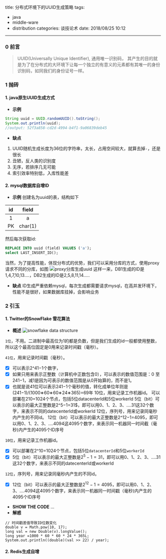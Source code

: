 title: 分布式环境下的UUID生成策略
tags:
  - java
  - middle-ware
  - distribution
categories: 谈技论术
date: 2018/08/25 10:12


---

### 0 **前言**
> UUID(Universally Unique Identifier), 通用唯一识别码， 其产生的目的就是为了在分布式的大环境下让每一个独立的有意义的元素都有其唯一的身份识别码，如同我们的身份证号一样。

### 1 **抛砖**
#### 1. java原生UUID生成方式
+ **示例**
```java
String uuid = UUID.randomUUID().toString();
System.out.println(uuid);
//output: 52f3a858-cd2d-4994-b4f1-9a06839deb45
```
+ **缺点**
1. UUID随机生成长度为36位的字符串，太长，占用空间较大，就算去掉``-``，还是很长
2. 丑陋，反人类的识别度
3. 无序，若排序几无可能
4. 索引效率特别低，入库性能差

#### 2. mysql数据库自增ID
+ **示例**
创建名为uuid的表，结构如下

|id|field|
|:-:|:-:|
|1|a|
|PK|char(1)|
然后每次获取id:
```sql
REPLACE INTO uuid (field) VALUES ('a');
select LAST_INSERT_ID();
```
当然，为了提高性能，体现分布式的优势，我们可以采用分库的方式，使用proxy请求不同的分库，如图
![proxy分库生成uuid](http://5b0988e595225.cdn.sohucs.com/images/20180518/2ac0cbcc884b487391f412a08020ab7d.png)
这样一来，DB1生成的ID是1,4,7,10,13....，DB2生成的ID是2,5,8,11,14.....

+ **缺点**
ID生成严重依赖mysql，每次生成都需要请求mysql，在高并发环境下，性能不是很好，如果数据库挂掉，会影响业务

### 2 **引玉**
#### 1. Twitter的SnowFlake 雪花算法
+ **概述**
![snowflake data structure](http://5b0988e595225.cdn.sohucs.com/images/20180518/1af4eb1ec81d4501a757cfdc9ada72d1.jpeg)

``1位``，不用。二进制中最高位为1的都是负数，但是我们生成的id一般都使用整数，所以这个最高位固定是0用来记录时间戳（毫秒）。

``41位``，用来记录时间戳（毫秒）。
- [x] 可以表示2^41−1个数字，
- [x] 如果只用来表示正整数（计算机中正数包含0），可以表示的数值范围是：0 至 241−1，减1是因为可表示的数值范围是从0开始算的，而不是1。
- [x] 也就是说41位可以表示241−1个毫秒的值，转化成单位年则是(241−1)/(1000∗60∗60∗24∗365)=69年
10位，用来记录工作机器id。
可以部署在210=1024个节点，包括5位datacenterId和5位workerId
5位（bit）可以表示的最大正整数是2^5−1=31$，即可以用0、1、2、3、....31这32个数字，来表示不同的datecenterId或workerId
12位，序列号，用来记录同毫秒内产生的不同id。
12位（bit）可以表示的最大正整数是2^12−1=4095，即可以用0、1、2、3、....4094这4095个数字，来表示同一机器同一时间截（毫秒)内产生的4095个ID序号

``10位``，用来记录工作机器id。
- [x] 可以部署在2^10=1024个节点，包括5位``datacenterId``和5位``workerId``
- [x] 5位（bit）可以表示的最大正整数是$2^5−1=31$，即可以用0、1、2、3、....31这32个数字，来表示不同的datecenterId或workerId

``12位``，序列号，用来记录同毫秒内产生的不同id。
- [x] 12位（bit）可以表示的最大正整数是$2^{12}−1=4095$，即可以用0、1、2、3、....4094这4095个数字，来表示同一机器同一时间戳（毫秒)内产生的4095个ID序号

+ **SHOW THE CODE**
...
+ **解惑**
```
// 时间戳差值导致ID位数变化
double v = Math.pow(10, 17);
long val = new Double(v).longValue();
long year =1000 * 60 * 60 * 24 * 365L;
System.out.println((double)(val >> 22) / year);
```

#### 2. Redis生成自增
